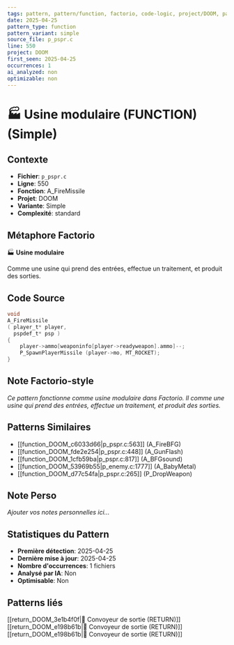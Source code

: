 ```yaml
---
tags: pattern, pattern/function, factorio, code-logic, project/DOOM, pattern/variant/simple
date: 2025-04-25
pattern_type: function
pattern_variant: simple
source_file: p_pspr.c
line: 550
project: DOOM
first_seen: 2025-04-25
occurrences: 1
ai_analyzed: non
optimizable: non
---
```


# 🏭 Usine modulaire (FUNCTION) (Simple)

## Contexte
- **Fichier**: `p_pspr.c`
- **Ligne**: 550
- **Fonction**: A_FireMissile
- **Projet**: DOOM
- **Variante**: Simple
- **Complexité**: standard

## Métaphore Factorio
🏭 **Usine modulaire**

Comme une usine qui prend des entrées, effectue un traitement, et produit des sorties.

## Code Source
```c
void
A_FireMissile
( player_t*	player,
  pspdef_t*	psp ) 
{
    player->ammo[weaponinfo[player->readyweapon].ammo]--;
    P_SpawnPlayerMissile (player->mo, MT_ROCKET);
}
```

## Note Factorio-style
*Ce pattern fonctionne comme usine modulaire dans Factorio. Il comme une usine qui prend des entrées, effectue un traitement, et produit des sorties.*

## Patterns Similaires
- [[function_DOOM_c6033d66|p_pspr.c:563]] (A_FireBFG)
- [[function_DOOM_fde2e254|p_pspr.c:448]] (A_GunFlash)
- [[function_DOOM_1cfb59ba|p_pspr.c:817]] (A_BFGsound)
- [[function_DOOM_53969b55|p_enemy.c:1777]] (A_BabyMetal)
- [[function_DOOM_d77c54fa|p_pspr.c:265]] (P_DropWeapon)

## Note Perso
*Ajouter vos notes personnelles ici...*

## Statistiques du Pattern
- **Première détection**: 2025-04-25
- **Dernière mise à jour**: 2025-04-25
- **Nombre d'occurrences**: 1 fichiers
- **Analysé par IA**: Non
- **Optimisable**: Non

## Patterns liés
[[return_DOOM_3e1b4f0f|🚚 Convoyeur de sortie (RETURN)]]
[[return_DOOM_e198b61b|🚚 Convoyeur de sortie (RETURN)]]
[[return_DOOM_e198b61b|🚚 Convoyeur de sortie (RETURN)]]
